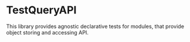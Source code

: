 # TestQueryAPI

This library provides agnostic declarative tests for modules, that provide object storing and accessing API.

